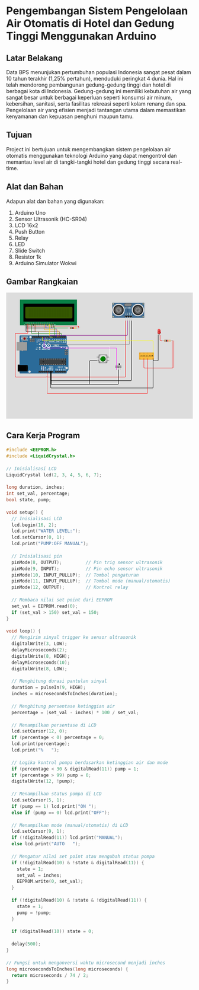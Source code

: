 # Pengembangan Sistem Pengelolaan Air Otomatis di Hotel dan Gedung Tinggi Menggunakan Arduino

## Latar Belakang
Data BPS menunjukan pertumbuhan populasi Indonesia sangat pesat dalam 10 tahun terakhir (1,25% pertahun), menduduki peringkat 4 dunia. Hal ini telah mendorong pembangunan gedung-gedung tinggi dan hotel di berbagai kota di Indonesia. Gedung-gedung ini memiliki kebutuhan air yang sangat besar untuk berbagai keperluan seperti konsumsi air minum, kebersihan, sanitasi, serta fasilitas rekreasi seperti kolam renang dan spa. Pengelolaan air yang efisien menjadi tantangan utama dalam memastikan kenyamanan dan kepuasan penghuni maupun tamu.

## Tujuan
Project ini bertujuan untuk mengembangkan sistem pengelolaan air otomatis menggunakan teknologi Arduino yang dapat mengontrol dan memantau level air di tangki-tangki hotel dan gedung tinggi secara real-time. 

## Alat dan Bahan
Adapun alat dan bahan yang digunakan:
1. Arduino Uno
2. Sensor Ultrasonik (HC-SR04)
3. LCD 16x2
4. Push Button
5. Relay 
6. LED 
7. Slide Switch
8. Resistor 1k
9. Arduino Simulator Wokwi

## Gambar Rangkaian
![alt text](https://github.com/kevinhardiansites/arduinoproject1/blob/main/Daftar%20Gambar/Diagram%20Blok%20Project%20Simulasi%20Wokwi.png?raw=true)

## Cara Kerja Program

```cpp
#include <EEPROM.h>
#include <LiquidCrystal.h>

// Inisialisasi LCD
LiquidCrystal lcd(2, 3, 4, 5, 6, 7);

long duration, inches;
int set_val, percentage;
bool state, pump;

void setup() {
  // Inisialisasi LCD
  lcd.begin(16, 2);
  lcd.print("WATER LEVEL:");
  lcd.setCursor(0, 1); 
  lcd.print("PUMP:OFF MANUAL");
  
  // Inisialisasi pin
  pinMode(8, OUTPUT);         // Pin trig sensor ultrasonik
  pinMode(9, INPUT);          // Pin echo sensor ultrasonik
  pinMode(10, INPUT_PULLUP);  // Tombol pengaturan
  pinMode(11, INPUT_PULLUP);  // Tombol mode (manual/otomatis)
  pinMode(12, OUTPUT);        // Kontrol relay
  
  // Membaca nilai set point dari EEPROM
  set_val = EEPROM.read(0);
  if (set_val > 150) set_val = 150;
}

void loop() {
  // Mengirim sinyal trigger ke sensor ultrasonik
  digitalWrite(3, LOW);
  delayMicroseconds(2);
  digitalWrite(8, HIGH);
  delayMicroseconds(10);
  digitalWrite(8, LOW);
  
  // Menghitung durasi pantulan sinyal
  duration = pulseIn(9, HIGH);
  inches = microsecondsToInches(duration);
  
  // Menghitung persentase ketinggian air
  percentage = (set_val - inches) * 100 / set_val;
  
  // Menampilkan persentase di LCD
  lcd.setCursor(12, 0); 
  if (percentage < 0) percentage = 0;
  lcd.print(percentage);
  lcd.print("%   ");
  
  // Logika kontrol pompa berdasarkan ketinggian air dan mode
  if (percentage < 30 & digitalRead(11)) pump = 1;
  if (percentage > 99) pump = 0;
  digitalWrite(12, !pump);
  
  // Menampilkan status pompa di LCD
  lcd.setCursor(5, 1);
  if (pump == 1) lcd.print("ON ");
  else if (pump == 0) lcd.print("OFF");
  
  // Menampilkan mode (manual/otomatis) di LCD
  lcd.setCursor(9, 1);
  if (!digitalRead(11)) lcd.print("MANUAL");
  else lcd.print("AUTO   ");
  
  // Mengatur nilai set point atau mengubah status pompa
  if (!digitalRead(10) & !state & digitalRead(11)) {
    state = 1;
    set_val = inches;
    EEPROM.write(0, set_val);
  }
  
  if (!digitalRead(10) & !state & !digitalRead(11)) {
    state = 1;
    pump = !pump;
  }
  
  if (digitalRead(10)) state = 0;
  
  delay(500);
}

// Fungsi untuk mengonversi waktu microsecond menjadi inches
long microsecondsToInches(long microseconds) {
  return microseconds / 74 / 2;
}







